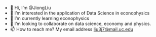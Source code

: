 - 👋 Hi, I’m @JiongLiu
- 👀 I’m interested in the application of Data Science in econophysics
- 🌱 I’m currently learning econophysics
- 💞️ I’m looking to collaborate on data science, economy and physics.
- 📫 How to reach me? My email address liu3j7@mail.uc.edu

<!---
JiongLiu/JiongLiu is a ✨ special ✨ repository because its `README.md` (this file) appears on your GitHub profile.
You can click the Preview link to take a look at your changes.
--->
